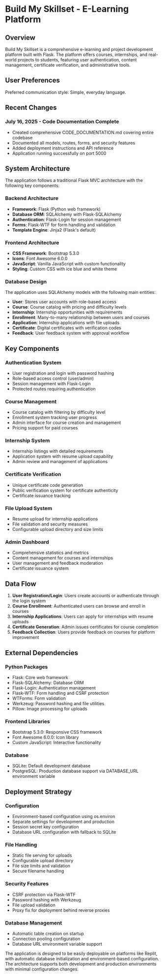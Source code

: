 # Build My Skillset - E-Learning Platform

## Overview

Build My Skillset is a comprehensive e-learning and project development platform built with Flask. The platform offers courses, internships, and real-world projects to students, featuring user authentication, content management, certificate verification, and administrative tools.

## User Preferences

Preferred communication style: Simple, everyday language.

## Recent Changes

### July 16, 2025 - Code Documentation Complete
- Created comprehensive CODE_DOCUMENTATION.md covering entire codebase
- Documented all models, routes, forms, and security features
- Added deployment instructions and API reference
- Application running successfully on port 5000

## System Architecture

The application follows a traditional Flask MVC architecture with the following key components:

### Backend Architecture
- **Framework**: Flask (Python web framework)
- **Database ORM**: SQLAlchemy with Flask-SQLAlchemy
- **Authentication**: Flask-Login for session management
- **Forms**: Flask-WTF for form handling and validation
- **Template Engine**: Jinja2 (Flask's default)

### Frontend Architecture
- **CSS Framework**: Bootstrap 5.3.0
- **Icons**: Font Awesome 6.0.0
- **JavaScript**: Vanilla JavaScript with custom functionality
- **Styling**: Custom CSS with ice blue and white theme

### Database Design
The application uses SQLAlchemy models with the following main entities:
- **User**: Stores user accounts with role-based access
- **Course**: Course catalog with pricing and difficulty levels
- **Internship**: Internship opportunities with requirements
- **Enrollment**: Many-to-many relationship between users and courses
- **Application**: Internship applications with file uploads
- **Certificate**: Digital certificates with verification codes
- **Feedback**: User feedback system with approval workflow

## Key Components

### Authentication System
- User registration and login with password hashing
- Role-based access control (user/admin)
- Session management with Flask-Login
- Protected routes requiring authentication

### Course Management
- Course catalog with filtering by difficulty level
- Enrollment system tracking user progress
- Admin interface for course creation and management
- Pricing support for paid courses

### Internship System
- Internship listings with detailed requirements
- Application system with resume upload capability
- Admin review and management of applications

### Certificate Verification
- Unique certificate code generation
- Public verification system for certificate authenticity
- Certificate issuance tracking

### File Upload System
- Resume upload for internship applications
- File validation and security measures
- Configurable upload directory and size limits

### Admin Dashboard
- Comprehensive statistics and metrics
- Content management for courses and internships
- User management and feedback moderation
- Certificate issuance system

## Data Flow

1. **User Registration/Login**: Users create accounts or authenticate through the login system
2. **Course Enrollment**: Authenticated users can browse and enroll in courses
3. **Internship Applications**: Users can apply for internships with resume uploads
4. **Certificate Generation**: Admin issues certificates for course completion
5. **Feedback Collection**: Users provide feedback on courses for platform improvement

## External Dependencies

### Python Packages
- Flask: Core web framework
- Flask-SQLAlchemy: Database ORM
- Flask-Login: Authentication management
- Flask-WTF: Form handling and CSRF protection
- WTForms: Form validation
- Werkzeug: Password hashing and file utilities
- Pillow: Image processing for uploads

### Frontend Libraries
- Bootstrap 5.3.0: Responsive CSS framework
- Font Awesome 6.0.0: Icon library
- Custom JavaScript: Interactive functionality

### Database
- SQLite: Default development database
- PostgreSQL: Production database support via DATABASE_URL environment variable

## Deployment Strategy

### Configuration
- Environment-based configuration using os.environ
- Separate settings for development and production
- Session secret key configuration
- Database URL configuration with fallback to SQLite

### File Handling
- Static file serving for uploads
- Configurable upload directory
- File size limits and validation
- Secure filename handling

### Security Features
- CSRF protection via Flask-WTF
- Password hashing with Werkzeug
- File upload validation
- Proxy fix for deployment behind reverse proxies

### Database Management
- Automatic table creation on startup
- Connection pooling configuration
- Database URL environment variable support

The application is designed to be easily deployable on platforms like Replit, with automatic database initialization and environment-based configuration. The architecture supports both development and production environments with minimal configuration changes.